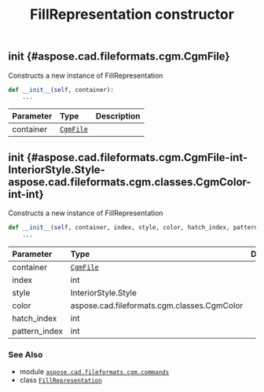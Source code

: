 ﻿---
title: FillRepresentation constructor
second_title: Aspose.CAD for Python via .NET API References
description: 
type: docs
weight: 10
url: /python-net/aspose.cad.fileformats.cgm.commands/fillrepresentation/__init__/
is_root: false
---

## __init__ {#aspose.cad.fileformats.cgm.CgmFile}

Constructs a new instance of FillRepresentation



```python
def __init__(self, container):
    ...
```


| Parameter | Type | Description |
| :- | :- | :- |
| container | [`CgmFile`](/cad/python-net/aspose.cad.fileformats.cgm/cgmfile) |  |


## __init__ {#aspose.cad.fileformats.cgm.CgmFile-int-InteriorStyle.Style-aspose.cad.fileformats.cgm.classes.CgmColor-int-int}

Constructs a new instance of FillRepresentation



```python
def __init__(self, container, index, style, color, hatch_index, pattern_index):
    ...
```


| Parameter | Type | Description |
| :- | :- | :- |
| container | [`CgmFile`](/cad/python-net/aspose.cad.fileformats.cgm/cgmfile) |  |
| index | int |  |
| style | InteriorStyle.Style |  |
| color | aspose.cad.fileformats.cgm.classes.CgmColor |  |
| hatch_index | int |  |
| pattern_index | int |  |



### See Also
* module [`aspose.cad.fileformats.cgm.commands`](../../)
* class [`FillRepresentation`](/cad/python-net/aspose.cad.fileformats.cgm.commands/fillrepresentation)
